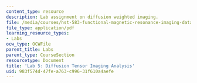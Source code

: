 ```yaml
---
content_type: resource
description: Lab assignment on diffusion weighted imaging.
file: /media/courses/hst-583-functional-magnetic-resonance-imaging-data-acquisition-and-analysis-fall-2008/983f574d47fea763c99631f610a4aefe_lab5_rg.pdf
file_type: application/pdf
learning_resource_types:
- Labs
ocw_type: OCWFile
parent_title: Labs
parent_type: CourseSection
resourcetype: Document
title: 'Lab 5: Diffusion Tensor Imaging Analysis'
uid: 983f574d-47fe-a763-c996-31f610a4aefe
---
```

